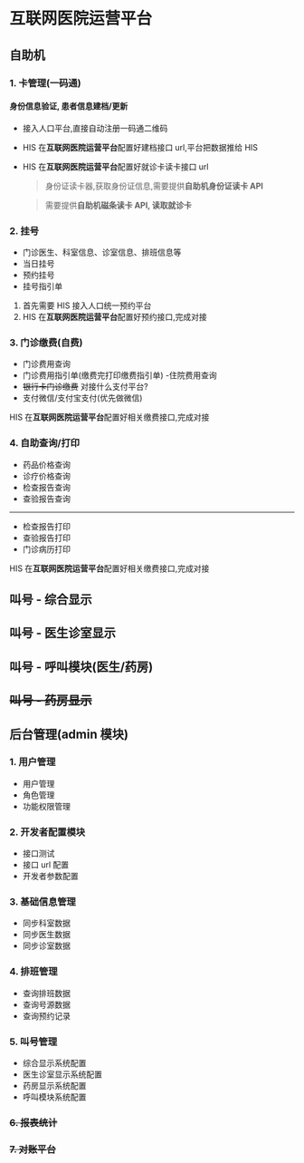 # 互联网医院运营平台

## 自助机

### 1. 卡管理(一码通)

#### 身份信息验证, 患者信息建档/更新

- 接入人口平台,直接自动注册一码通二维码
- HIS 在**互联网医院运营平台**配置好建档接口 url,平台把数据推给 HIS
- HIS 在**互联网医院运营平台**配置好就诊卡读卡接口 url

  > 身份证读卡器,获取身份证信息,需要提供**自助机身份证读卡 API**

  > 需要提供**自助机磁条读卡 API, 读取就诊卡**

### 2. 挂号

- 门诊医生、科室信息、诊室信息、排班信息等
- 当日挂号
- 预约挂号
- 挂号指引单

1. 首先需要 HIS 接入人口统一预约平台
2. HIS 在**互联网医院运营平台**配置好预约接口,完成对接

### 3. 门诊缴费(自费)

- 门诊费用查询
- 门诊费用指引单(缴费完打印缴费指引单) -住院费用查询
- ~~银行卡门诊缴费~~ 对接什么支付平台?
- 支付微信/支付宝支付(优先做微信)

HIS 在**互联网医院运营平台**配置好相关缴费接口,完成对接

### 4. 自助查询/打印

- 药品价格查询
- 诊疗价格查询
- 检查报告查询
- 查验报告查询

---

- 检查报告打印
- 查验报告打印
- 门诊病历打印

HIS 在**互联网医院运营平台**配置好相关缴费接口,完成对接

## 叫号 - 综合显示

## 叫号 - 医生诊室显示

## 叫号 - 呼叫模块(医生/药房)

## ~~叫号 - 药房显示~~

## 后台管理(admin 模块)

### 1. 用户管理

- 用户管理
- 角色管理
- 功能权限管理

### 2. 开发者配置模块

- 接口测试
- 接口 url 配置
- 开发者参数配置

### 3. 基础信息管理

- 同步科室数据
- 同步医生数据
- 同步诊室数据

### 4. 排班管理

- 查询排班数据
- 查询号源数据
- 查询预约记录

### 5. 叫号管理

- 综合显示系统配置
- 医生诊室显示系统配置
- 药房显示系统配置
- 呼叫模块系统配置


### ~~6. 报表统计~~

### ~~7. 对账平台~~
